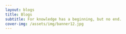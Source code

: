 ```yaml
---
layout: blogs
title: Blogs
subtitle: For knowledge has a beginning, but no end.
cover-img: /assets/img/banner12.jpg
---
```

